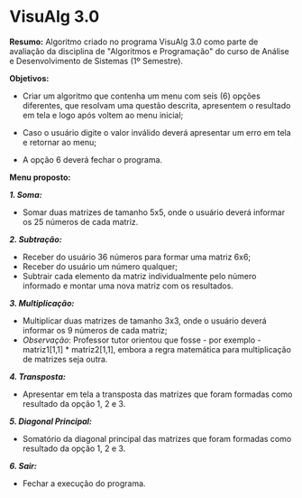 # VisuAlg 3.0



**Resumo:** Algoritmo criado no programa VisuAlg 3.0 como parte de avaliação da disciplina de "Algoritmos e Programação" do curso de Análise e Desenvolvimento de Sistemas (1º Semestre).



**Objetivos:**

* Criar um algoritmo que contenha um menu com seis (6) opções diferentes, que resolvam uma questão descrita, apresentem o resultado em tela e logo após voltem ao menu inicial;
  
* Caso o usuário digite o valor inválido deverá apresentar um erro em tela e retornar ao menu;

* A opção 6 deverá fechar o programa.



**Menu proposto:**

***1. Soma:*** 

* Somar duas matrizes de tamanho 5x5, onde o usuário deverá informar os 25 números de cada matriz.
  

***2. Subtração:***

* Receber do usuário 36 números para formar uma matriz 6x6;
* Receber do usuário um número qualquer;
* Subtrair cada elemento da matriz individualmente pelo número informado e montar uma nova matriz com os resultados.
  

***3. Multiplicação:***

* Multiplicar duas matrizes de tamanho 3x3, onde o usuário deverá informar os 9 números de cada matriz;
* *Observação*: Professor tutor orientou que fosse - por exemplo - matriz1[1,1] * matriz2[1,1], embora a regra matemática para multiplicação de matrizes seja outra.
  

***4. Transposta:***

* Apresentar em tela a transposta das matrizes que foram formadas como resultado da opção 1, 2 e 3.
  

***5. Diagonal Principal:***

* Somatório da diagonal principal das matrizes que foram formadas como resultado da opção 1, 2 e 3.
  

***6. Sair:***

* Fechar a execução do programa.

